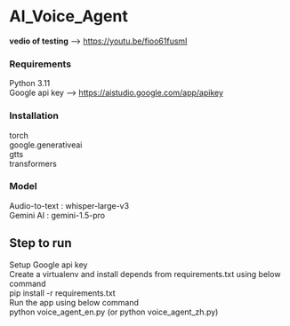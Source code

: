 # AI_Voice_Agent
**vedio of testing** --> https://youtu.be/fioo61fusmI   
### Requirements  
Python 3.11  
Google api key  -->  https://aistudio.google.com/app/apikey  
### Installation  
torch  
google.generativeai  
gtts  
transformers    
### Model  
Audio-to-text : whisper-large-v3  
Gemini AI : gemini-1.5-pro

## Step to run  
Setup Google api key  
Create a virtualenv and install depends from requirements.txt using below command  
pip install -r requirements.txt  
Run the app using below command  
python voice_agent_en.py (or python voice_agent_zh.py)
